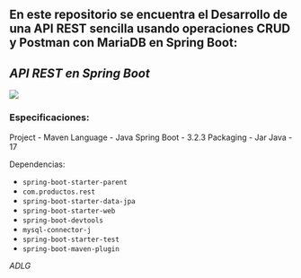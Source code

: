 En este repositorio se encuentra el Desarrollo de una API REST sencilla usando operaciones CRUD y Postman con MariaDB en Spring Boot:
-
## ***API REST en Spring Boot***

<div>
	<img src="https://raw.githubusercontent.com/ADLG/API-REST-Sencilla-Spring-Boot/main/API%20REST%208080.png">
</div>

### Especificaciones:

Project - Maven
Language - Java
Spring Boot - 3.2.3
Packaging - Jar
Java - 17

Dependencias:
* `spring-boot-starter-parent`
* `com.productos.rest`
* `spring-boot-starter-data-jpa`
* `spring-boot-starter-web`
* `spring-boot-devtools`
* `mysql-connector-j`
* `spring-boot-starter-test`
* `spring-boot-maven-plugin`

*ADLG*